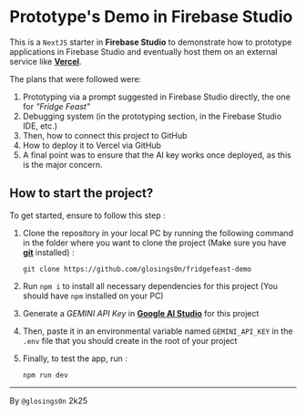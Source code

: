 # Prototype's Demo in Firebase Studio

This is a `NextJS` starter in **Firebase Studio** to demonstrate how to prototype applications in Firebase Studio and eventually host them on an external service like **[Vercel](https://vercel.com)**.

The plans that were followed were:
1. Prototyping via a prompt suggested in Firebase Studio directly, the one for *"Fridge Feast"*
2. Debugging system (in the prototyping section, in the Firebase Studio IDE, etc.)
3. Then, how to connect this project to GitHub
4. How to deploy it to Vercel via GitHub
5. A final point was to ensure that the AI key works once deployed, as this is the major concern.

## How to start the project?

To get started, ensure to follow this step :
1. Clone the repository in your local PC by running the following command in the folder where you want to clone the project (Make sure you have **[git](https://git-scm.com/)** installed) :
   ```
   git clone https://github.com/glosings0n/fridgefeast-demo
   ```

2. Run `npm i` to install all necessary dependencies for this project (You should have `npm` installed on your PC)
3. Generate a *GEMINI API Key* in **[Google AI Studio](https://ai.dev)** for this project
4. Then, paste it in an environmental variable named `GEMINI_API_KEY` in the `.env` file that you should create in the root of your project
5. Finally, to test the app, run :
   ```
   npm run dev
   ```

---
By `@glosings0n` 2k25
